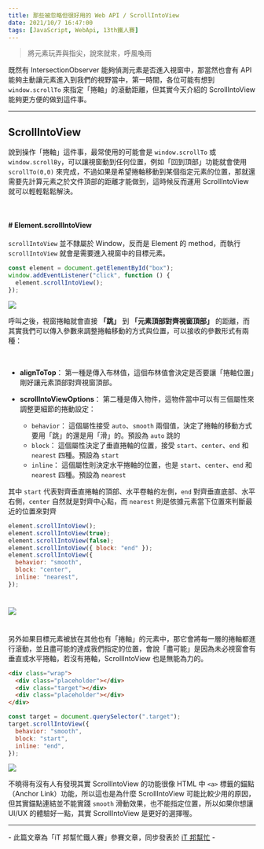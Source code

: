 ```yaml
---
title: 那些被忽略但很好用的 Web API / ScrollIntoView
date: 2021/10/7 16:47:00
tags: [JavaScript, WebApi, 13th鐵人賽]
---
```


> 將元素玩弄與指尖，說來就來，呼風喚雨

既然有 IntersectionObserver 能夠偵測元素是否進入視窗中，那當然也會有 API 能夠主動讓元素進入到我們的視野當中，第一時間，各位可能有想到 `window.scrollTo` 來指定「捲軸」的滾動距離，但其實今天介紹的 ScrollIntoView 能夠更方便的做到這件事。

---

## ScrollIntoView

說到操作「捲軸」這件事，最常使用的可能會是 `window.scrollTo` 或 `window.scrollBy`，可以讓視窗動到任何位置，例如「回到頂部」功能就會使用 `scrollTo(0,0)` 來完成，不過如果是希望捲軸移動到某個指定元素的位置，那就還需要先計算元素之於文件頂部的距離才能做到，這時候反而運用 ScrollIntoView 就可以輕輕鬆鬆解決。

<br/>

#### # Element.scrollIntoView

`scrollIntoView` 並不隸屬於 Window，反而是 Element 的 method，而執行 `scrollIntoView` 就會是需要進入視窗中的目標元素。

```javascript
const element = document.getElementById("box");
window.addEventListener("click", function () {
  element.scrollIntoView();
});
```

<img src="/img/content/webApi-24/intoView.gif" style="max-width: 600px;" />

呼叫之後，視窗捲軸就會直接 **「跳」** 到 **「元素頂部對齊視窗頂部」** 的距離，而其實我們可以傳入參數來調整捲軸移動的方式與位置，可以接收的參數形式有兩種：

<br/>

- **alignToTop**： 第一種是傳入布林值，這個布林值會決定是否要讓「捲軸位置」剛好讓元素頂部對齊視窗頂部。

- **scrollIntoViewOptions**： 第二種是傳入物件，這物件當中可以有三個屬性來調整更細節的捲動設定：
  - `behavior`： 這個屬性接受 `auto`、`smooth` 兩個值，決定了捲軸的移動方式要用「跳」的還是用「滑」的。預設為 `auto` 跳的
  - `block`： 這個屬性決定了垂直捲軸的位置，接受 `start`、`center`、`end` 和 `nearest` 四種。預設為 `start`
  - `inline`： 這個屬性則決定水平捲軸的位置，也是 `start`、`center`、`end` 和 `nearest` 四種。預設為 `nearest`

其中 `start` 代表對齊垂直捲軸的頂部、水平卷軸的左側，`end` 對齊垂直底部、水平右側，`center` 自然就是對齊中心點，而 `nearest` 則是依據元素當下位置來判斷最近的位置來對齊

```javascript
element.scrollIntoView();
element.scrollIntoView(true);
element.scrollIntoView(false);
element.scrollIntoView({ block: "end" });
element.scrollIntoView({
  behavior: "smooth",
  block: "center",
  inline: "nearest",
});
```

<img src="/img/content/webApi-24/align.png" style="margin: 24px auto;" />

另外如果目標元素被放在其他也有「捲軸」的元素中，那它會將每一層的捲軸都進行滾動，並且盡可能的達成我們指定的位置，會說「盡可能」是因為未必視窗會有垂直或水平捲軸，若沒有捲軸，ScrollIntoView 也是無能為力的。

```html
<div class="wrap">
  <div class="placeholder"></div>
  <div class="target"></div>
  <div class="placeholder"></div>
</div>
```

```javascript
const target = document.querySelector(".target");
target.scrollIntoView({
  behavior: "smooth",
  block: "start",
  inline: "end",
});
```

<img src="/img/content/webApi-24/move.gif" style="max-width: 600px;" />

<br/>

不曉得有沒有人有發現其實 ScrollIntoView 的功能很像 HTML 中 `<a>` 標籤的錨點（Anchor Link）功能，所以這也是為什麼 ScrollIntoView 可能比較少用的原因，但其實錨點連結並不能實踐 `smooth` 滑動效果，也不能指定位置，所以如果你想讓 UI/UX 的體驗好一點，其實 ScrollIntoView 是更好的選擇喔。

---

\- 此篇文章為「iT 邦幫忙鐵人賽」參賽文章，同步發表於 [iT 邦幫忙](https://ithelp.ithome.com.tw/articles/10279669) -
